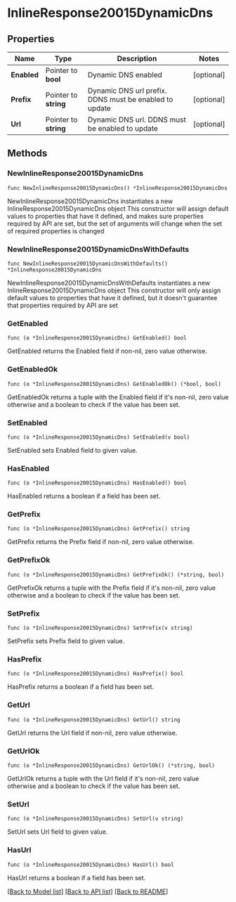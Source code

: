 # InlineResponse20015DynamicDns

## Properties

Name | Type | Description | Notes
------------ | ------------- | ------------- | -------------
**Enabled** | Pointer to **bool** | Dynamic DNS enabled | [optional] 
**Prefix** | Pointer to **string** | Dynamic DNS url prefix. DDNS must be enabled to update | [optional] 
**Url** | Pointer to **string** | Dynamic DNS url. DDNS must be enabled to update | [optional] 

## Methods

### NewInlineResponse20015DynamicDns

`func NewInlineResponse20015DynamicDns() *InlineResponse20015DynamicDns`

NewInlineResponse20015DynamicDns instantiates a new InlineResponse20015DynamicDns object
This constructor will assign default values to properties that have it defined,
and makes sure properties required by API are set, but the set of arguments
will change when the set of required properties is changed

### NewInlineResponse20015DynamicDnsWithDefaults

`func NewInlineResponse20015DynamicDnsWithDefaults() *InlineResponse20015DynamicDns`

NewInlineResponse20015DynamicDnsWithDefaults instantiates a new InlineResponse20015DynamicDns object
This constructor will only assign default values to properties that have it defined,
but it doesn't guarantee that properties required by API are set

### GetEnabled

`func (o *InlineResponse20015DynamicDns) GetEnabled() bool`

GetEnabled returns the Enabled field if non-nil, zero value otherwise.

### GetEnabledOk

`func (o *InlineResponse20015DynamicDns) GetEnabledOk() (*bool, bool)`

GetEnabledOk returns a tuple with the Enabled field if it's non-nil, zero value otherwise
and a boolean to check if the value has been set.

### SetEnabled

`func (o *InlineResponse20015DynamicDns) SetEnabled(v bool)`

SetEnabled sets Enabled field to given value.

### HasEnabled

`func (o *InlineResponse20015DynamicDns) HasEnabled() bool`

HasEnabled returns a boolean if a field has been set.

### GetPrefix

`func (o *InlineResponse20015DynamicDns) GetPrefix() string`

GetPrefix returns the Prefix field if non-nil, zero value otherwise.

### GetPrefixOk

`func (o *InlineResponse20015DynamicDns) GetPrefixOk() (*string, bool)`

GetPrefixOk returns a tuple with the Prefix field if it's non-nil, zero value otherwise
and a boolean to check if the value has been set.

### SetPrefix

`func (o *InlineResponse20015DynamicDns) SetPrefix(v string)`

SetPrefix sets Prefix field to given value.

### HasPrefix

`func (o *InlineResponse20015DynamicDns) HasPrefix() bool`

HasPrefix returns a boolean if a field has been set.

### GetUrl

`func (o *InlineResponse20015DynamicDns) GetUrl() string`

GetUrl returns the Url field if non-nil, zero value otherwise.

### GetUrlOk

`func (o *InlineResponse20015DynamicDns) GetUrlOk() (*string, bool)`

GetUrlOk returns a tuple with the Url field if it's non-nil, zero value otherwise
and a boolean to check if the value has been set.

### SetUrl

`func (o *InlineResponse20015DynamicDns) SetUrl(v string)`

SetUrl sets Url field to given value.

### HasUrl

`func (o *InlineResponse20015DynamicDns) HasUrl() bool`

HasUrl returns a boolean if a field has been set.


[[Back to Model list]](../README.md#documentation-for-models) [[Back to API list]](../README.md#documentation-for-api-endpoints) [[Back to README]](../README.md)


